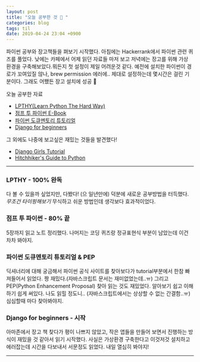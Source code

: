 ```yaml
---
layout: post
title: "오늘 공부한 것 🐍 "
categories: blog
tags: til
date: 2019-04-24 23:04 +0900
---
```



파이썬 공부와 장고책들을 펴보기 시작했다. 아침에는 Hackerrank에서 파이썬 관련 퀴즈를 풀었다.
낮에는 카페에서 어제 읽던 자료들 마저 보고 저녁에는 장고를 위해 가상 환경을 구축해보았다.뭐든지 첫 설정이 제일 어려운것 같다. 예전에 설치한 파이썬이 경로가 꼬여있질 않나, brew permission 에러에.. 제대로 설정하는데 몇시간은 걸린 기분이다. 그래도 어쨌든 장고 설치에 성공 🎉


오늘 공부한 자료

- [LPTHY(Learn Python The Hard Way)](https://learnpythonthehardway.org/)
- [점프 투 파이썬 E-Book](https://wikidocs.net/book/1)
- [파이썬 도큐멘토리 튜토리얼](https://docs.python.org/3/tutorial/)
- [Django for beginners](https://www.amazon.com/Django-Beginners-Build-websites-Python-ebook/dp/B079ZZLRRL)


그 외에도 나중에 보고싶은 재밌는 것들을 발견했다!

- [Django Girls Tutorial](https://tutorial.djangogirls.org/en/)
- [Hitchhiker's Guide to Python](https://docs.python-guide.org/)


------


### LPTHY - 100% 완독

다 볼 수 있을까 싶었지만, 다봤다! (으 일년만에)
덕분에 새로운 공부방법을 터득했다. *무조건 타이핑해보기* 무식하고 쉬운 방법인데 생각보다 효과적이었다.


### 점프 투 파이썬 - 80% 끝

5장까지 읽고 노트 정리했다.
나머지는 코딩 퀴즈랑 정규표현식 부분이 남았는데 이건 차차 봐야지.


### 파이썬 도큐멘토리 튜토리얼 & PEP

딕셔너리에 대해 궁금해서 파이썬 공식 사이트를 찾아보다가 tutorial부분에서 한참 빠져들어서 읽었다.
짱 재밌다.(자바스크립트 문서는 재미없었는데..ㅠ) 그리고 PEP(Python Enhancement Proposal) 찾아 읽는 것도 재밌었다. 알아보기 쉽고 이해하기 쉽게 써있다. 나도 읽힐 정도니.. (자바스크립트에서는 상상할 수 없는 간결함..ㅠ) 심심할때 마다 찾아봐야지.



### Django for beginners - 시작

아마존에서 장고 책 찾다가 평이 나쁘지 않았고, 작은 앱들을 만들어 보면서 진행하는 방식이 재밌을 것 같아서 읽기 시작했다. 사실은 가상환경 구축한다고 이것저것 설치하고 에러잡는데 시간을 다보내서 서문정도 읽었다. 내일 열심히 봐야지!

---


